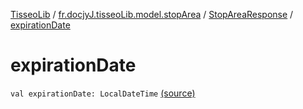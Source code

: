 [TisseoLib](../../index.md) / [fr.docjyJ.tisseoLib.model.stopArea](../index.md) / [StopAreaResponse](index.md) / [expirationDate](./expiration-date.md)

# expirationDate

`val expirationDate: LocalDateTime` [(source)](https://github.com/docjyJ/TisseoLib/tree/master/src/main/kotlin/fr/docjyJ/tisseoLib/model/stopArea/StopAreaResponse.kt#L9)